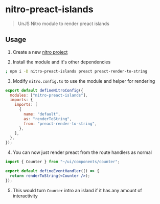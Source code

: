 # nitro-preact-islands

> UnJS Nitro module to render preact islands

## Usage

1. Create a new [nitro project](https://nitro.unjs.io/guide#quick-start)

2. Install the module and it's other dependencies

```sh
; npm i -D nitro-preact-islands preact preact-render-to-string
```

3. Modify `nitro.config.ts` to use the module and helper for rendering

```js
export default defineNitroConfig({
  modules: ["nitro-preact-islands"],
  imports: {
    imports: [
      {
        name: "default",
        as: "renderToString",
        from: "preact-render-to-string",
      },
    ],
  },
});
```

4. You can now just render preact from the route handlers as normal

```jsx
import { Counter } from "~/ui/components/counter";

export default defineEventHandler(() => {
  return renderToString(<Counter />);
});
```

5. This would turn `Counter` intro an island if it has any amount of interactivity